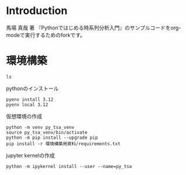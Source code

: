 

# Introduction

馬場 真哉 著 『Pythonではじめる時系列分析入門』のサンプルコードをorg-modeで実行するためのforkです。


# 環境構築

    ls

pythonのインストール

    pyenv install 3.12
    pyenv local 3.12

仮想環境の作成

    python -m venv py_tsa_venv
    source py_tsa_venv/bin/activate
    python -m pip install --upgrade pip
    pip install -r 環境構築用資料/requirements.txt

jupyter kernelの作成

    python -m ipykernel install --user --name=py_tsa

